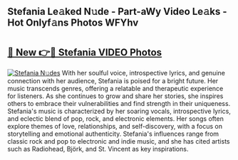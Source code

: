 ## Stefania Le𝚊ked N𝚞de - Part-aWy Video Le𝚊ks - Hot Onlyf𝚊ns Photos WFYhv

# <h2><a href="http://ab43985.deff.icu/?id=Stefania">🔗 New 👉🔴 Stefania VIDEO Photos</a></h2>

[![Stefania N𝚞des](https://i.imgur.com/rIISA9y.gif)](http://ab43985.deff.icu/?id=Stefania)
With her soulful voice, introspective lyrics, and genuine connection with her audience, Stefania is poised for a bright future. Her music transcends genres, offering a relatable and therapeutic experience for listeners. As she continues to grow and share her stories, she inspires others to embrace their vulnerabilities and find strength in their uniqueness. Stefania's music is characterized by her soaring vocals, introspective lyrics, and eclectic blend of pop, rock, and electronic elements. Her songs often explore themes of love, relationships, and self-discovery, with a focus on storytelling and emotional authenticity. Stefania's influences range from classic rock and pop to electronic and indie music, and she has cited artists such as Radiohead, Björk, and St. Vincent as key inspirations.

